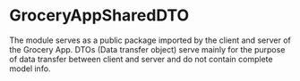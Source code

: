 # GroceryAppSharedDTO

The module serves as a public package imported by the client and server of the Grocery App. DTOs (Data transfer object) serve mainly for the purpose of data transfer between client and server and do
not contain complete model info.
